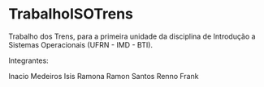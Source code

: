 # TrabalhoISOTrens
Trabalho dos Trens, para a primeira unidade da disciplina de Introdução a Sistemas Operacionais (UFRN - IMD - BTI).

Integrantes:

Inacio Medeiros
Isis Ramona
Ramon Santos
Renno Frank
